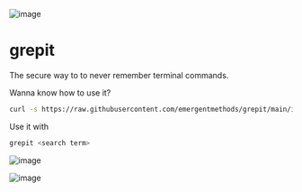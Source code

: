 ![image](https://github.com/user-attachments/assets/6b39d6ca-1762-449c-8e91-26ea69613309)

# grepit

The secure way to to never remember terminal commands.

Wanna know how to use it?

```bash
curl -s https://raw.githubusercontent.com/emergentmethods/grepit/main/install_grepit.sh | bash
```

Use it with

```bash
grepit <search term>
```


![image](https://github.com/user-attachments/assets/b9417224-f3db-4f17-9ed8-eb58678e3196)

![image](https://github.com/user-attachments/assets/5770cd03-c675-4d2d-9c2a-173ae80e38c5)

